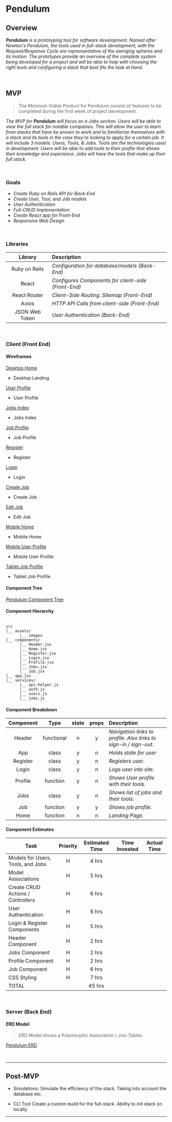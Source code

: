 # Pendulum

## Overview

_**Pendulum** is a prototyping tool for software development. Named after Newton's Pendulum, the tools used in full-stack development, with the Request/Response Cycle are reprensentative of the swinging spheres and its motion. The prototypes provide an overview of the complete system being developed for a project and will be able to help with choosing the right tools and configuring a stack that best fits the task at hand._

<br>

## MVP

> The Minimum Viable Product for Pendulum consist of features to be completed during the first week of project development.

_The MVP for **Pendulum** will focus on a Jobs section. Users will be able to view the full stack for notable companies. This will allow the user to learn from stacks that have be proven to work and to familiarize themselves with a stack and its tools in the case they're looking to apply for a certain job. It will include 3 models: Users, Tools, & Jobs. Tools are the technologies used in development. Users will be able to add tools to their profile that shows their knowledge and experience. Jobs will have the tools that make up their full stack._

<br>

### Goals

- _Create Ruby on Rails API for Back-End_
- _Create User, Tool, and Job models_
- _User Authentication_
- _Full-CRUD Implementation_
- _Create React app for Front-End_
- _Responsive Web Design_

<br>

### Libraries

|     Library      | Description                                         |
| :--------------: | :-------------------------------------------------- |
|  Ruby on Rails   | _Configuration for database/models (Back-End)_      |
|      React       | _Configures Components for client-side (Front-End)_ |
|   React Router   | _Client-Side Routing. Sitemap (Front-End)_          |
|      Axios       | _HTTP API Calls from client-side (Front-End)_       |
|  JSON Web Token  | _User Authentication (Back-End)_                    |

<br>

### Client (Front End)

#### Wireframes

[Desktop Home](https://i.imgur.com/1bTdFeW.png)

- Desktop Landing

[User Profile](https://i.imgur.com/vNWYPsM.png)

- User Profile

[Jobs Index](https://i.imgur.com/BWXWa3J.png)

- Jobs Index

[Job Profile](https://i.imgur.com/Uxem6rg.png)

- Job Profile

[Register](https://i.imgur.com/YMWXj33.png)

- Register

[Login](https://i.imgur.com/8Y2ZtKq.png)

- Login

[Create Job](https://i.imgur.com/5lFxNKX.png)

- Create Job

[Edit Job](https://i.imgur.com/7NujG8I.png)

- Edit Job

[Mobile Home](https://i.imgur.com/E6U9Hdv.png)

- Mobile Home

[Mobile User Profile](https://i.imgur.com/hSq5rOS.png)

- Mobile User Profile

[Tablet Job Profile](https://i.imgur.com/70FFd3H.png)

- Tablet Job Profile

#### Component Tree

[Pendulum Component Tree](https://i.imgur.com/PQ7obo9.png)

#### Component Hierarchy

``` structure

src
|__ assets/
      |__ images
|__ components/
      |__ Header.jsx
      |__ Home.jsx
      |__ Register.jsx
      |__ Login.jsx
      |__ Profile.jsx
      |__ Jobs.jsx
      |__ Job.jsx
|__ app.jsx
|__ services/
      |__ api-helper.js
      |__ auth.js
      |__ users.js
      |__ jobs.js

```

#### Component Breakdown

|  Component   |    Type    | state | props | Description                                                      |
| :----------: | :--------: | :---: | :---: | :--------------------------------------------------------------- |
|    Header    | functional |   n   |   y   | _Navigation links to profile. Also links to sign-in / sign-out._               |
|  App  | class |   y   |   n   | _Holds state for user_       |
|   Register    |   class    |   y   |   n   | _Registers user._      |
| Login | class |   y   |   n   | _Logs user into site._                 |
|    Profile    | function |   y   |   n   | _Shows User profile with their tools._ |
|    Jobs    | class |   y   |   n   | _Shows list of jobs and their tools._ |
|    Job    | function |   y   |   y   | _Shows job profile._ |
|    Home    | function |   n   |   n   | _Landing Page._ |

#### Component Estimates

| Task                | Priority | Estimated Time | Time Invested | Actual Time |
| ------------------- | :------: | :------------: | :-----------: | :---------: |
| Models for Users, Tools, and Jobs    |    H     |     4 hrs      |           |        |
| Model Associations |    H     |     5 hrs      |          |          |
| Create CRUD Actions / Controllers |    H     |     6 hrs      |          |          |
| User Authentication |    H     |     6 hrs      |          |          |
| Login & Register Components |    H     |     5 hrs      |          |          |
| Header Component |    H     |     2 hrs      |          |          |
| Jobs Component |    H     |     2 hrs      |          |          |
| Profile Component |    H     |     2 hrs      |          |          |
| Job Component |    H     |     6 hrs      |          |          |
| CSS Styling |    H     |     7 hrs      |          |          |
| TOTAL               |          |     45 hrs      |          |          |

<br>

### Server (Back End)

#### ERD Model

> ERD Model shows a Polymorphic Association / Join Tables

[Pendulum ERD](https://i.imgur.com/6LbUm7g.png)

<br>

***

## Post-MVP

- Simulations:
  Simulate the efficiency of the stack. Taking into account the database etc.

- CLI Tool
  Create a custom build for the full-stack. Ability to init stack on locally.

***
